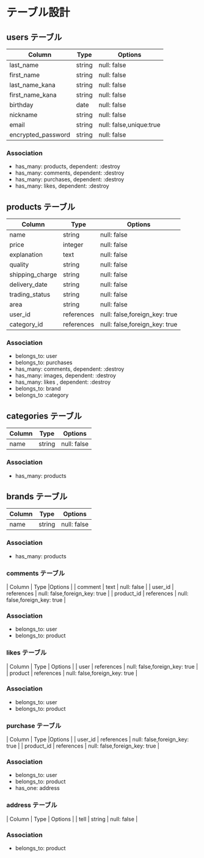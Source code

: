 # テーブル設計

## users テーブル

| Column   | Type   | Options     |
| -------- | ------ | ----------- |
| last_name     | string | null: false |
| first_name    | string | null: false |
| last_name_kana | string | null: false |
| first_name_kana | string | null: false |
| birthday | date | null: false |
| nickname | string | null: false |
| email | string | null: false,unique:true |
| encrypted_password | string | null: false |



### Association

- has_many: products, dependent: :destroy
- has_many: comments, dependent: :destroy
- has_many: purchases, dependent: :destroy
- has_many: likes, dependent: :destroy


## products テーブル

| Column | Type   | Options     |
| ------ | ------ | ----------- |
| name   | string | null: false |
| price  | integer | null: false |
| explanation | text | null: false |
| quality | string | null: false |
| shipping_charge | string | null: false |
| delivery_date | string | null: false |
| trading_status | string | null: false |
| area   | string | null: false |
| user_id | references | null: false,foreign_key: true |
| category_id | references | null: false,foreign_key: true |



### Association

- belongs_to: user
- belongs_to: purchases
- has_many: comments, dependent: :destroy
- has_many: images, dependent: :destroy
- has_many: likes , dependent: :destroy
- belongs_to: brand
- belongs_to :category

## categories テーブル

| Column | Type       | Options                        |
| ------ | ---------- | ------------------------------ |
| name   | string     | null: false                    |

### Association

- has_many: products

## brands テーブル

| Column  | Type       | Options                        |
| ------- | ---------- | ------------------------------ |
| name    | string     | null: false                    |

### Association

- has_many: products

### comments テーブル

| Column	| Type	     |Options                        |
| comment | text       | null: false                   |
| user_id | references | null: false,foreign_key: true |
| product_id | references | null: false,foreign_key: true |

### Association

- belongs_to: user
- belongs_to: product

### likes テーブル

| Column | Type        |	Options                         |
| user | references | null: false,foreign_key: true    |
| product | references | null: false,foreign_key: true |

### Association

- belongs_to: user
- belongs_to: product


### purchase テーブル

| Column	| Type	|Options                                   |
| user_id	| references	| null: false,foreign_key: true      |
| product_id |	references	| null: false,foreign_key: true  |

### Association

- belongs_to: user
- belongs_to: product
- has_one: address

### address テーブル

| Column	| Type	| Options                                  |
| tell    | string | null: false                             |

### Association

- belongs_to: product



